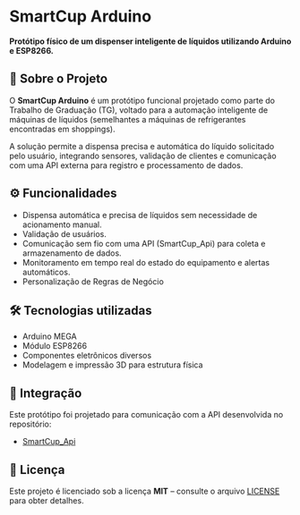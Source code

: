 # SmartCup Arduino

**Protótipo físico de um dispenser inteligente de líquidos utilizando Arduino e ESP8266.**

## 📌 Sobre o Projeto

O **SmartCup Arduino** é um protótipo funcional projetado como parte do Trabalho de Graduação (TG), voltado para a automação inteligente de máquinas de líquidos (semelhantes a máquinas de refrigerantes encontradas em shoppings). 

A solução permite a dispensa precisa e automática do líquido solicitado pelo usuário, integrando sensores, validação de clientes e comunicação com uma API externa para registro e processamento de dados.

## ⚙️ Funcionalidades

- Dispensa automática e precisa de líquidos sem necessidade de acionamento manual.
- Validação de usuários.
- Comunicação sem fio com uma API (SmartCup_Api) para coleta e armazenamento de dados.
- Monitoramento em tempo real do estado do equipamento e alertas automáticos.
- Personalização de Regras de Negócio

## 🛠️ Tecnologias utilizadas

- Arduino MEGA
- Módulo ESP8266
- Componentes eletrônicos diversos
- Modelagem e impressão 3D para estrutura física

## 📡 Integração

Este protótipo foi projetado para comunicação com a API desenvolvida no repositório:
- [SmartCup_Api](https://github.com/LeonardoSextare/SmartCup_API)

## 📃 Licença

Este projeto é licenciado sob a licença **MIT** – consulte o arquivo [LICENSE](LICENSE) para obter detalhes.
